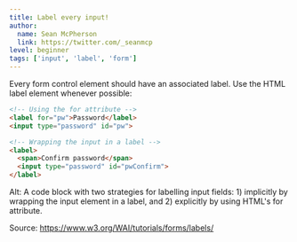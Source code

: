 ```yaml
---
title: Label every input!
author:
  name: Sean McPherson
  link: https://twitter.com/_seanmcp
level: beginner
tags: ['input', 'label', 'form']
---
```


Every form control element should have an associated label. Use the HTML label element whenever possible: 

```html
<!-- Using the for attribute -->
<label for="pw">Password</label>
<input type="password" id="pw">

<!-- Wrapping the input in a label -->
<label>
  <span>Confirm password</span>
  <input type="password" id="pwConfirm">
</label>
```

Alt: A code block with two strategies for labelling input fields: 1) implicitly by wrapping the input element in a label, and 2) explicitly by using HTML's for attribute.

Source: https://www.w3.org/WAI/tutorials/forms/labels/
